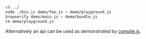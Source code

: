 ```sh
cd ../
node ./bin.js demo/foo.js > demo/playground.js
browserify demo/main.js > demo/bundle.js
rm demo/playground.js
```

Alternatively an api can be used as demonstrated by [compile.js](compile.js).
